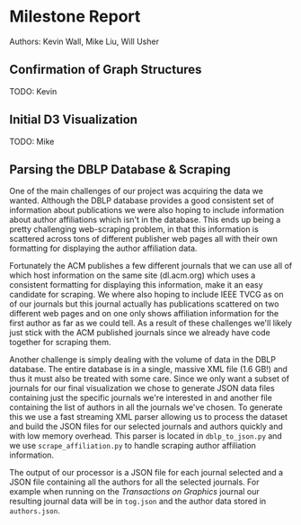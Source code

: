 # Milestone Report

Authors: Kevin Wall, Mike Liu, Will Usher

## Confirmation of Graph Structures

TODO: Kevin

## Initial D3 Visualization

TODO: Mike

## Parsing the DBLP Database & Scraping

One of the main challenges of our project was acquiring the data we wanted. Although the DBLP database
provides a good consistent set of information about publications we were also hoping to include
information about author affiliations which isn't in the database. This ends up being a pretty challenging
web-scraping problem, in that this information is scattered across tons of different publisher web pages all
with their own formatting for displaying the author affiliation data.

Fortunately the ACM publishes a few different journals that we can use all of which host information on
the same site (dl.acm.org) which uses a consistent formatting for displaying this information, make it an
easy candidate for scraping. We where also hoping to include IEEE TVCG as on of our journals but this journal
actually has publications scattered on two different web pages and on one only shows affiliation information
for the first author as far as we could tell. As a result of these challenges we'll likely just stick with
the ACM published journals since we already have code together for scraping them.

Another challenge is simply dealing with the volume of data in the DBLP database. The entire database is in
a single, massive XML file (1.6 GB!) and thus it must also be treated with some care. Since we only want a
subset of journals for our final visualization we chose to generate JSON data files containing just the
specific journals we're interested in and another file containing the list of authors in all the journals
we've chosen. To generate this we use a fast streaming XML parser allowing us to process the dataset and
build the JSON files for our selected journals and authors quickly and with low memory overhead. This parser
is located in `dblp_to_json.py` and we use `scrape_affiliation.py` to handle scraping author affiliation
information.

The output of our processor is a JSON file for each journal selected and a JSON file containing all the
authors for all the selected journals. For example when running on the *Transactions on Graphics* journal
our resulting journal data will be in `tog.json` and the author data stored in `authors.json`.

